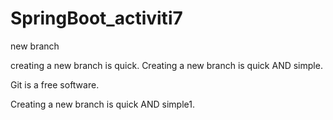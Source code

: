 # SpringBoot_activiti7

new branch 

creating a new branch is quick.
Creating a new branch is quick AND simple.

Git is a free software.

Creating a new branch is quick AND simple1.
